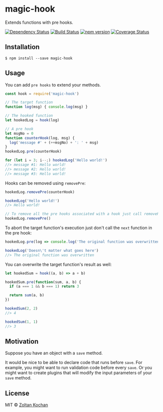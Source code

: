 # magic-hook

Extends functions with pre hooks.

[![Dependency Status](https://david-dm.org/zkochan/magic-hook/status.svg?style=flat)](https://david-dm.org/zkochan/magic-hook)
[![Build Status](https://travis-ci.org/zkochan/magic-hook.svg?branch=master)](https://travis-ci.org/zkochan/magic-hook)
[![npm version](https://badge.fury.io/js/magic-hook.svg)](http://badge.fury.io/js/magic-hook)
[![Coverage Status](https://coveralls.io/repos/github/zkochan/magic-hook/badge.svg?branch=master)](https://coveralls.io/github/zkochan/magic-hook?branch=master)


## Installation

```
$ npm install --save magic-hook
```


## Usage

You can add `pre hooks` to extend your methods.

```js
const hook = require('magic-hook')

// The target function
function log(msg) { console.log(msg) }

// The hooked function
let hookedLog = hook(log)

// A pre hook
let msgNo = 0
function counterHook(log, msg) {
  log('message #' + (++msgNo) + ': ' + msg)
}
hookedLog.pre(counterHook)

for (let i = 3; i--;) hookedLog('Hello world!')
//> message #1: Hello world!
//> message #2: Hello world!
//> message #3: Hello world!
```

Hooks can be removed using `removePre`:

```js
hookedLog.removePre(counterHook)

hookedLog('Hello world!')
//> Hello world!

// To remove all the pre hooks associated with a hook just call removePre with no arguments:
hookedLog.removePre()
```

To abort the target function's execution just don't call the `next` function in the pre hook:

```js
hookedLog.pre(log => console.log('The original function was overwritten'))

hookedLog('Doesn\'t matter what goes here')
//> The original function was overwritten
```

You can overwrite the target function's result as well:

```js
let hookedSum = hook((a, b) => a + b)

hookedSum.pre(function(sum, a, b) {
  if (a === 1 && b === 1) return 3

  return sum(a, b)
})

hookedSum(2, 2)
//> 4

hookedSum(1, 1)
//> 3
```


## Motivation

Suppose you have an object with a `save` method.

It would be nice to be able to declare code that runs before `save`.
For example, you might want to run validation code before every `save`.
Or you might want to create plugins that will modify the input parameters of
your `save` method.


## License

MIT © [Zoltan Kochan](https://github.com/zkochan)
